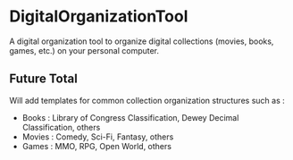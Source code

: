 # DigitalOrganizationTool
A digital organization tool to organize digital collections (movies, books, games, etc.) on your personal computer. 

## Future Total
Will add templates for common collection organization structures such as :
- Books  : Library of Congress Classification, Dewey Decimal Classification, others
- Movies : Comedy, Sci-Fi, Fantasy, others
- Games  : MMO, RPG, Open World, others
